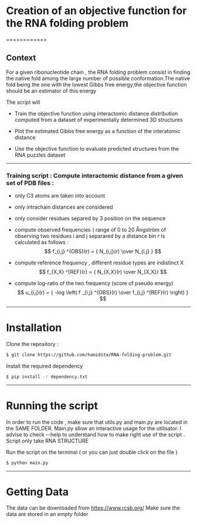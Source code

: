 # Creation of an objective function for the RNA folding problem

============
## Context 

For a given ribonucleotide chain , the RNA folding problem consist in finding the native fold among the large number of possible conformation.The native fold being the one with the lowest Gibbs free energy,the objective function should be an estimator of this energy

The script will   

* Train the objective function using interactomic distance distribution computed from a dataset of experimentally determined 3D structures

* Plot the estimated Gibbs free energy as a function of the interatomic distance

* Use the objective function to evaluate predicted structures from the RNA
puzzles dataset

 ---
 ###  Training script : Compute interactomic distance from a given set of PDB files : 
                     
* only C3 atoms are taken into account
* only  intrachain distances are considered
* only consider residues separed by 3 position on the sequence
                      
* compute observed frequencies ( range of 0 to 20 Ångström of observing two residues i and j separared by a distance bin r is calculated as follows :
                      $$ f_{i,j} ^{OBS}(r) = { N_{i,j}(r) \over N_{i,j} } $$
                      
* compute reference frequency , different residue types are  indistinct X                    
 $$ f_{X,X} ^{REF}(r) = { N_{X,X}(r) \over N_{X,X}} $$

* compute log-ratio of the two frequency (score of pseudo energy)
$$ u_{i,j}(r) = { -log \left( f _{i,j} ^{OBS}(r) \over f_{i,j} ^{REF}(r) \right) } $$




---
# Installation

Clone the repository :
```bash
$ git clone https://github.com/hamidsta/RNA-folding-problem.git
```
Install the required dependency

```bash
$ pip install -r dependency.txt
```

---
# Running the script

In order to run the code , make sure that utils.py and main.py are located in the SAME FOLDER.
Main.py allow an interactive usage for the utilisator. I advise to check --help to understand how to make right use of the script .
Script only take RNA STRUCTURE 

Run the script on the terminal ( or you can just double click on the file )

```bash
$ python main.py
```

---
# Getting Data
The data can be downloaded  from https://www.rcsb.org/ 
Make sure the data are stored in an empty folder 




